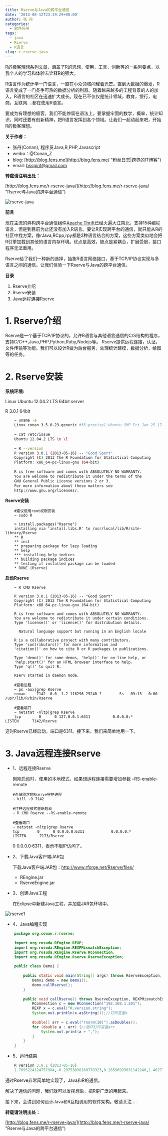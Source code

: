 ```yaml
---
title: Rserve与Java的跨平台通信
date: '2013-08-12T23:19:29+00:00'
author: 张 丹
categories:
  - 软件应用
tags:
  - java
  - Rserve
  - R语言
slug: r-rserve-java
---
```


[R的极客理想系列文章](http://blog.fens.me/series-r/ "R的极客理想系列文章")，涵盖了R的思想，使用，工具，创新等的一系列要点，以我个人的学习和体验去诠释R的强大。

R语言作为统计学一门语言，一直在小众领域闪耀着光芒。直到大数据的爆发，R语言变成了一门炙手可热的数据分析的利器。随着越来越多的工程背景的人的加入，R语言的社区在迅速扩大成长。现在已不仅仅是统计领域，教育，银行，电商，互联网….都在使用R语言。

要成为有理想的极客，我们不能停留在语法上，要掌握牢固的数学，概率，统计知识，同时还要有创新精神，把R语言发挥到各个领域。让我们一起动起来吧，开始R的极客理想。<!--more-->
  
**关于作者：**

* 张丹(Conan), 程序员Java,R,PHP,Javascript
* weibo：@Conan_Z
* blog: [http://blog.fens.me](http://blog.fens.me/ "粉丝日志|跨界的IT博客")
* email: bsspirit@gmail.com

**转载请注明出处：**
  
[http://blog.fens.me/r-rserve-java/](http://blog.fens.me/r-rserve-java/ "Rserve与Java的跨平台通信")

![rserve-java](http://blog.fens.me/wp-content/uploads/2013/08/rserve-java.png)

**前言**

现在主流的异构跨平台通信组件[Apache Thrift](http://thrift.apache.org/)已经火遍大江南北，支持15种编程语言，但是到目前为止还没有加入R语言。要让R实现跨平台的通信，就只能从R的社区中找方案，像rJava,RCpp,rpy都是2种语言结合的方案，这些方案类似地会把R引擎加载到其他的语言内存环境。优点是高效，缺点是紧耦合，扩展受限，接口程序无法重用。

Rserve给了我们一种新的选择，抽象R语言网络接口，基于TCP/IP协议实现与多语言之间的通信。让我们体验一下Rserve与Java的跨平台通信。

**目录**

1. Rserve介绍
1. Rserve安装
1. Java远程连接Rserve

# 1. Rserve介绍

Rserve是一个基于TCP/IP协议的，允许R语言与其他语言通信的C/S结构的程序，支持C/C++,Java,PHP,Python,Ruby,Nodejs等。 Rserve提供远程连接，认证，文件传输等功能。我们可以设计R做为后台服务，处理统计建模，数据分析，绘图等的任务。

# 2. Rserve安装

**系统环境:**
  
Linux Ubuntu 12.04.2 LTS 64bit server
  
R 3.0.1 64bit

```bash    
    ~ uname -a
    Linux conan 3.5.0-23-generic #35~precise1-Ubuntu SMP Fri Jan 25 17:13:26 UTC 2013 x86_64 x86_64 x86_64 GNU/Linux
    
    ~ cat /etc/issue
    Ubuntu 12.04.2 LTS \n \l
    
    ~ R --version
    R version 3.0.1 (2013-05-16) -- "Good Sport"
    Copyright (C) 2013 The R Foundation for Statistical Computing
    Platform: x86_64-pc-linux-gnu (64-bit)
    
    R is free software and comes with ABSOLUTELY NO WARRANTY.
    You are welcome to redistribute it under the terms of the
    GNU General Public License versions 2 or 3.
    For more information about these matters see
    http://www.gnu.org/licenses/.
```    

**Rserve安装**

```    
    #建议使用root权限安装
    ~ sudo R
    
    > install.packages("Rserve")
    installing via 'install.libs.R' to /usr/local/lib/R/site-library/Rserve
    ** R
    ** inst
    ** preparing package for lazy loading
    ** help
    *** installing help indices
    ** building package indices
    ** testing if installed package can be loaded
    * DONE (Rserve)
```   

**启动Rserve**

```    
    ~ R CMD Rserve
    
    R version 3.0.1 (2013-05-16) -- "Good Sport"
    Copyright (C) 2013 The R Foundation for Statistical Computing
    Platform: x86_64-pc-linux-gnu (64-bit)
    
    R is free software and comes with ABSOLUTELY NO WARRANTY.
    You are welcome to redistribute it under certain conditions.
    Type 'license()' or 'licence()' for distribution details.
    
      Natural language support but running in an English locale
    
    R is a collaborative project with many contributors.
    Type 'contributors()' for more information and
    'citation()' on how to cite R or R packages in publications.
    
    Type 'demo()' for some demos, 'help()' for on-line help, or
    'help.start()' for an HTML browser interface to help.
    Type 'q()' to quit R.
    
    Rserv started in daemon mode.
    
    #查看进程
    ~ ps -aux|grep Rserve
    conan     7142  0.0  1.2 116296 25240 ?        Ss   09:13   0:00 /usr/lib/R/bin/Rserve
    
    #查看端口
    ~ netstat -nltp|grep Rserve
    tcp        0      0 127.0.0.1:6311          0.0.0.0:*               LISTEN      7142/Rserve
```    

这时Rserve已经启动，端口是6311。接下来，我们来简单地用一下。

# 3. Java远程连接Rserve

* 1、远程连接Rserve
  
    刚刚启动时，使用的本地模式，如果想运程连接需要增加参数 –RS-enable-remote

    ```    
    #杀掉刚才的Rserve守护进程
    ~ kill -9 7142
    
    #打开远程模式重新启动
    ~ R CMD Rserve --RS-enable-remote
    
    #查看端口
    ~ netstat -nltp|grep Rserve
    tcp        0      0 0.0.0.0:6311            0.0.0.0:*               LISTEN      7173/Rserve
    ```   

    0 0.0.0.0:6311，表示不限IP访问了。

* 2、下载Java客户端JAR包
  
    下载Java客户端JAR包：http://www.rforge.net/Rserve/files/

    * REngine.jar
    * RserveEngine.jar

* 3、创建Java工程
  
    在Eclipse中新建Java工程，并加载JAR包环境中。
  
![rserve1](http://blog.fens.me/wp-content/uploads/2013/08/rserve1.png)

* 4、Java编程实现

```java    
    package org.conan.r.rserve;
    
    import org.rosuda.REngine.REXP;
    import org.rosuda.REngine.REXPMismatchException;
    import org.rosuda.REngine.Rserve.RConnection;
    import org.rosuda.REngine.Rserve.RserveException;
    
    public class Demo1 {
    
        public static void main(String[] args) throws RserveException, REXPMismatchException {
            Demo1 demo = new Demo1();
            demo.callRserve();
        }
    
        public void callRserve() throws RserveException, REXPMismatchException {
            RConnection c = new RConnection("192.168.1.201");
            REXP x = c.eval("R.version.string");
            System.out.println(x.asString());//打印变量x
    
            double[] arr = c.eval("rnorm(10)").asDoubles();
            for (double a : arr) {//循环打印变量arr
                System.out.print(a + ",");
            }
        }
    }
```    

* 5、运行结果

```r   
    R version 3.0.1 (2013-05-16)
    1.7695224124757984,-0.29753038160770323,0.26596993631142246,1.4027325257239547,-0.30663565983302676,-0.17594309812158912,0.10071253841443684,0.9365455161259986,0.11272119436439701,0.5766373030674361
```

通过Rserve非常简单地实现了，Java和R的通信。
  
解决了通信的问题，我们就可以发挥想象，把R更广泛的用起来。

接下来，会讲到如何设计Java和R互相调用的软件架构。敬请关注….

**转载请注明出处：**
  
[http://blog.fens.me/r-rserve-java/](http://blog.fens.me/r-rserve-java/ "Rserve与Java的跨平台通信")
